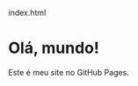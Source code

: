 index.html
<!DOCTYPE html>
<html lang="pt-BR">
<head>
  <meta charset="UTF-8">
  <title>Meu Primeiro Site</title>
</head>
<body>
  <h1>Olá, mundo!</h1>
  <p>Este é meu site no GitHub Pages.</p>
</body>
</html>

